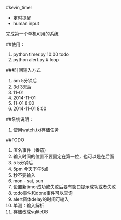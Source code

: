 #kevin_timer

* 定时提醒
* human input

完成第一个单机可用的系统

##使用：
1. python timer.py 10:00 todo
2. python alert.py  # loop

###时间输入方式
1. 5m                5分钟后
2. 3d                3天后
3. 11-01
4. 2014-11-01
5. 11-01 8:00
5. 2014-11-01 8:00

##系统说明：
1. 使用watch.txt存储任务

##TODO
1. 匿名事件（番茄）
2. 输入时间的位置不要固定在第一位，也可以是在后面
2. 5             5分钟后
3. 5pm      今天下午5点
4. 秒不要输入
5. mon - sat, sun
7. 设置新timer成功或失败后要有窗口提示成功或者失败
6. todo事件和done事件可以查询
5. alert窗体delay的时间可输入
3. 单测：输入解析
4. 存储改成sqliteDB




